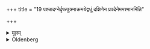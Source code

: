 +++
title = "19 पश्चादग्नेर्दृषत्पुत्रमाक्रमयेद्वधूं दक्षिणेन प्रपदेनेममश्मानमिति"

+++

<details><summary>मूलम्</summary>

पश्चादग्नेर्दृषत्पुत्रमाक्रमयेद्वधूं दक्षिणेन प्रपदेनेममश्मानमिति १९
</details>

<details><summary>Oldenberg</summary>

19. Should make the bride tread with the tip of her right foot on an upper mill-stone, to the west of the fire, with (the verse which the bridegroom repeats), 'On this stone' (MB. I, 2, 1).
</details>
